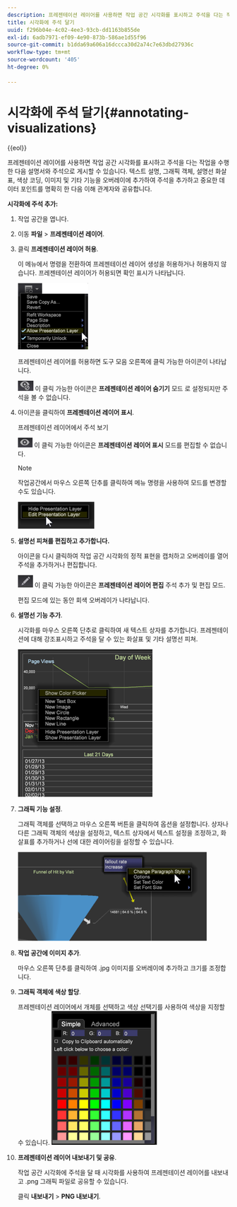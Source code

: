 ```yaml
---
description: 프레젠테이션 레이어를 사용하면 작업 공간 시각화를 표시하고 주석을 다는 작업을 수행한 다음 설명서와 주석으로 게시할 수 있습니다. 텍스트 설명, 그래픽 객체, 설명선 화살표, 색상 코딩, 이미지 및 기타 기능을 오버레이에 추가하여 주석을 추가하고 중요한 데이터 포인트를 명확히 한 다음 이해 관계자와 공유합니다.
title: 시각화에 주석 달기
uuid: f296b04e-4c02-4ee3-93cb-dd1163b855de
exl-id: 6adb7971-ef09-4e90-873b-586ae1d55f96
source-git-commit: b1dda69a606a16dccca30d2a74c7e63dbd27936c
workflow-type: tm+mt
source-wordcount: '405'
ht-degree: 0%

---
```


# 시각화에 주석 달기{#annotating-visualizations}

{{eol}}

프레젠테이션 레이어를 사용하면 작업 공간 시각화를 표시하고 주석을 다는 작업을 수행한 다음 설명서와 주석으로 게시할 수 있습니다. 텍스트 설명, 그래픽 객체, 설명선 화살표, 색상 코딩, 이미지 및 기타 기능을 오버레이에 추가하여 주석을 추가하고 중요한 데이터 포인트를 명확히 한 다음 이해 관계자와 공유합니다.

**시각화에 주석 추가:**

1. 작업 공간을 엽니다.
1. 이동 **파일** > **프레젠테이션 레이어**.
1. 클릭 **프레젠테이션 레이어 허용**.

   이 메뉴에서 명령을 전환하여 프레젠테이션 레이어 생성을 허용하거나 허용하지 않습니다. 프레젠테이션 레이어가 허용되면 확인 표시가 나타납니다.

   ![](assets/6_4_presentation_layer_select.png)

   프레젠테이션 레이어를 허용하면 도구 모음 오른쪽에 클릭 가능한 아이콘이 나타납니다.

   ![](assets/dwb_presentation_icon2.png) 이 클릭 가능한 아이콘은 **프레젠테이션 레이어 숨기기** 모드 로 설정되지만 주석을 볼 수 없습니다.

1. 아이콘을 클릭하여 **프레젠테이션 레이어 표시**.

   프레젠테이션 레이어에서 주석 보기

   ![](assets/dwb_presentation_icon3.png) 이 클릭 가능한 아이콘은 **프레젠테이션 레이어 표시** 모드를 편집할 수 없습니다.

   >[!NOTE]
   >
   >작업공간에서 마우스 오른쪽 단추를 클릭하여 메뉴 명령을 사용하여 모드를 변경할 수도 있습니다.

   ![](assets/6_4_presentation_layer_right_menu.png)

1. **설명선 피쳐를 편집하고 추가합니다.**

   아이콘을 다시 클릭하여 작업 공간 시각화의 정적 표현을 캡처하고 오버레이를 열어 주석을 추가하거나 편집합니다.

   ![](assets/dwb_presentation_icon1.png) 이 클릭 가능한 아이콘은 **프레젠테이션 레이어 편집** 주석 추가 및 편집 모드.

   편집 모드에 있는 동안 회색 오버레이가 나타납니다.

1. **설명선 기능 추가**.

   시각화를 마우스 오른쪽 단추로 클릭하여 새 텍스트 상자를 추가합니다. 프레젠테이션에 대해 강조표시하고 주석을 달 수 있는 화살표 및 기타 설명선 피쳐.

   ![](assets/6_4_presentation_layer_add_annotation.png)

1. **그래픽 기능 설정**.

   그래픽 객체를 선택하고 마우스 오른쪽 버튼을 클릭하여 옵션을 설정합니다. 상자나 다른 그래픽 객체의 색상을 설정하고, 텍스트 상자에서 텍스트 설정을 조정하고, 화살표를 추가하거나 선에 대한 레이어링을 설정할 수 있습니다.

   ![](assets/6_4_presentation_layer_options.png)

1. **작업 공간에 이미지 추가**.

   마우스 오른쪽 단추를 클릭하여 .jpg 이미지를 오버레이에 추가하고 크기를 조정합니다.

1. **그래픽 객체에 색상 할당**.

   프레젠테이션 레이어에서 개체를 선택하고 색상 선택기를 사용하여 색상을 지정할 수 있습니다. ![](assets/dwb_presentation_colorpicker.png)

1. **프레젠테이션 레이어 내보내기 및 공유**.

   작업 공간 시각화에 주석을 달 때 시각화를 사용하여 프레젠테이션 레이어를 내보내고 .png 그래픽 파일로 공유할 수 있습니다.

   클릭 **내보내기** > **PNG 내보내기**.
